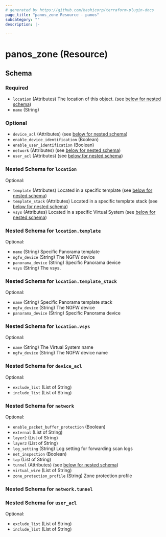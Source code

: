 ```yaml
---
# generated by https://github.com/hashicorp/terraform-plugin-docs
page_title: "panos_zone Resource - panos"
subcategory: ""
description: |-
  
---
```


# panos_zone (Resource)





<!-- schema generated by tfplugindocs -->
## Schema

### Required

- `location` (Attributes) The location of this object. (see [below for nested schema](#nestedatt--location))
- `name` (String)

### Optional

- `device_acl` (Attributes) (see [below for nested schema](#nestedatt--device_acl))
- `enable_device_identification` (Boolean)
- `enable_user_identification` (Boolean)
- `network` (Attributes) (see [below for nested schema](#nestedatt--network))
- `user_acl` (Attributes) (see [below for nested schema](#nestedatt--user_acl))

<a id="nestedatt--location"></a>
### Nested Schema for `location`

Optional:

- `template` (Attributes) Located in a specific template (see [below for nested schema](#nestedatt--location--template))
- `template_stack` (Attributes) Located in a specific template stack (see [below for nested schema](#nestedatt--location--template_stack))
- `vsys` (Attributes) Located in a specific Virtual System (see [below for nested schema](#nestedatt--location--vsys))

<a id="nestedatt--location--template"></a>
### Nested Schema for `location.template`

Optional:

- `name` (String) Specific Panorama template
- `ngfw_device` (String) The NGFW device
- `panorama_device` (String) Specific Panorama device
- `vsys` (String) The vsys.


<a id="nestedatt--location--template_stack"></a>
### Nested Schema for `location.template_stack`

Optional:

- `name` (String) Specific Panorama template stack
- `ngfw_device` (String) The NGFW device
- `panorama_device` (String) Specific Panorama device


<a id="nestedatt--location--vsys"></a>
### Nested Schema for `location.vsys`

Optional:

- `name` (String) The Virtual System name
- `ngfw_device` (String) The NGFW device name



<a id="nestedatt--device_acl"></a>
### Nested Schema for `device_acl`

Optional:

- `exclude_list` (List of String)
- `include_list` (List of String)


<a id="nestedatt--network"></a>
### Nested Schema for `network`

Optional:

- `enable_packet_buffer_protection` (Boolean)
- `external` (List of String)
- `layer2` (List of String)
- `layer3` (List of String)
- `log_setting` (String) Log setting for forwarding scan logs
- `net_inspection` (Boolean)
- `tap` (List of String)
- `tunnel` (Attributes) (see [below for nested schema](#nestedatt--network--tunnel))
- `virtual_wire` (List of String)
- `zone_protection_profile` (String) Zone protection profile

<a id="nestedatt--network--tunnel"></a>
### Nested Schema for `network.tunnel`



<a id="nestedatt--user_acl"></a>
### Nested Schema for `user_acl`

Optional:

- `exclude_list` (List of String)
- `include_list` (List of String)

